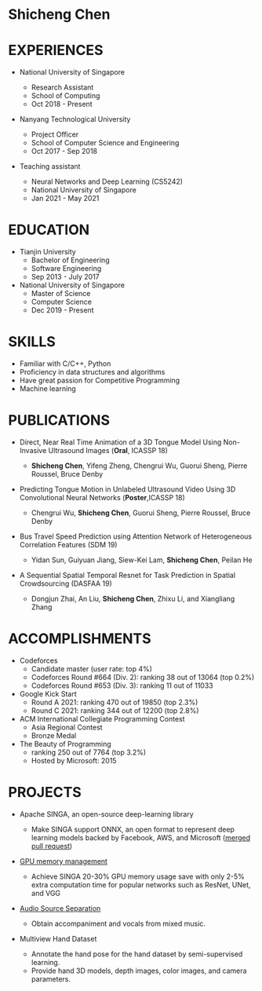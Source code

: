 # Shicheng Chen

# EXPERIENCES
- National University of Singapore
    - Research Assistant
    - School of Computing
    - Oct 2018 - Present

- Nanyang Technological University
    - Project Officer
    - School of Computer Science and Engineering
    - Oct 2017 - Sep 2018

- Teaching assistant
    - Neural Networks and Deep Learning (CS5242)
    - National University of Singapore
    - Jan 2021 - May 2021

# EDUCATION
- Tianjin University
    - Bachelor of Engineering
    - Software Engineering
    - Sep 2013 - July 2017
- National University of Singapore
    - Master of Science
    - Computer Science
    - Dec 2019 - Present


# SKILLS
- Familiar with C/C++, Python
- Proficiency in data structures and algorithms
- Have great passion for Competitive Programming
- Machine learning
    

# PUBLICATIONS
- Direct, Near Real Time Animation of a 3D Tongue Model Using Non-Invasive Ultrasound Images (**Oral**, ICASSP 18)
	- **Shicheng Chen**, Yifeng Zheng, Chengrui Wu, Guorui Sheng, Pierre Roussel, Bruce Denby

- Predicting Tongue Motion in Unlabeled Ultrasound Video Using 3D Convolutional Neural Networks (**Poster**,ICASSP 18)
	- Chengrui Wu, **Shicheng Chen**, Guorui Sheng, Pierre Roussel, Bruce Denby

- Bus Travel Speed Prediction using Attention Network of Heterogeneous Correlation Features (SDM 19)
	- Yidan Sun, Guiyuan Jiang, Siew-Kei Lam, **Shicheng Chen**, Peilan He
	
- A Sequential Spatial Temporal Resnet for Task Prediction in Spatial Crowdsourcing (DASFAA 19)
	- Dongjun Zhai, An Liu, **Shicheng Chen**, Zhixu Li, and Xiangliang Zhang

# ACCOMPLISHMENTS 
- Codeforces 
	- Candidate master (user rate: top 4%)
	- Codeforces Round #664 (Div. 2): ranking 38 out of 13064 (top 0.2%)
	- Codeforces Round #653 (Div. 3): ranking 11 out of 11033
- Google Kick Start
    - Round A 2021: ranking 470 out of 19850 (top 2.3%)
    - Round C 2021: ranking 344 out of 12200 (top 2.8%)
- ACM International Collegiate Programming Contest
	- Asia Regional Contest 
	- Bronze Medal
- The Beauty of Programming
	- ranking 250 out of 7764 (top 3.2%)
	- Hosted by Microsoft: 2015

# PROJECTS
- Apache SINGA, an open-source deep-learning library
    - Make SINGA support ONNX, an open format to represent deep learning models backed by Facebook, AWS, and Microsoft ([merged pull request](https://github.com/apache/incubator-singa/pull/444))

- [GPU memory management](https://github.com/ShichengChen/ShichengChen.github.io/tree/master/GPUMemoryManagementforNeuralNetworksUsingDeepQ-Network.pdf)
    - Achieve SINGA 20-30% GPU memory usage save with only 2-5% extra computation time for popular networks such as ResNet, UNet, and VGG
    
- [Audio Source Separation](https://github.com/ShichengChen/Audio-Source-Separation)
    - Obtain accompaniment and vocals from mixed music.
   
- Multiview Hand Dataset
    - Annotate the hand pose for the hand dataset by semi-supervised learning.
    - Provide hand 3D models, depth images, color images, and camera parameters.